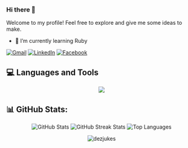 ### Hi there 👋
Welcome to my profile! Feel free to explore and give me some ideas to make.

- 🌱 I’m currently learning Ruby

[![Gmail](https://img.shields.io/badge/Gmail-D14836?style=for-the-badge&logo=gmail&logoColor=white)](mailto:jbryandc08@gmail.com)
[![LinkedIn](https://img.shields.io/badge/linkedin-%230077B5.svg?style=for-the-badge&logo=linkedin&logoColor=white)](https://www.linkedin.com/in/johnbryanpdelacruz/)
[![Facebook](https://img.shields.io/badge/Facebook-%231877F2.svg?style=for-the-badge&logo=Facebook&logoColor=white)](https://www.facebook.com/Radioactiveness/)


## 💻 Languages and Tools
<p align="center">
  <a href="https://skillicons.dev">
    <img src="https://skillicons.dev/icons?i=c,cpp,java,javascript,kotlin,python,androidstudio,git,godot,mysql" />
  </a>
</p>



## 📊 GitHub Stats:

<div align="center">
  <img src="https://github-readme-stats.vercel.app/api?username=DezJukes&theme=midnight-purple&hide_border=true&include_all_commits=true&count_private=false" alt="GitHub Stats" />
  <img src="https://github-readme-streak-stats.herokuapp.com/?user=DezJukes&theme=midnight-purple&hide_border=true" alt="GitHub Streak Stats" />
  <img src="https://github-readme-stats.vercel.app/api/top-langs/?username=DezJukes&theme=midnight-purple&hide_border=true&include_all_commits=true&count_private=false&layout=compact" alt="Top Languages" />
</div>

<p align="center"> <img src="https://komarev.com/ghpvc/?username=dezjukes&label=Visitors&color=5e4ecd&style=flat" alt="dezjukes" /> </p>
<!--
**DezJukes/DezJukes** is a ✨ _special_ ✨ repository because its `README.md` (this file) appears on your GitHub profile.

Here are some ideas to get you started:
- 📫 How to reach me: jbryandc08@gmail.com
- ⚡ Fun fact: The programming languages I have used so far are C, C++, Java, Javascript, Kotlin, Assembly Language.
- 🔭 I’m currently working on ...
- 🌱 I’m currently learning ...
- 👯 I’m looking to collaborate on ...
- 🤔 I’m looking for help with ...
- 💬 Ask me about ...
- 📫 How to reach me: ...
- 😄 Pronouns: ...
- ⚡ Fun fact: ...
-->

